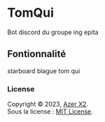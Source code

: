 # TomQui
Bot discord du groupe ing epita


## Fontionnalité

starboard
blague tom qui

### License

Copyright © 2023, [Azer X2](https://github.com/AzerX2).  
Sous la license : [MIT License](LICENSE).


